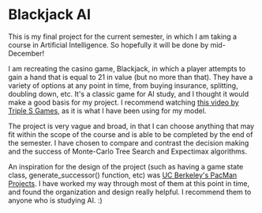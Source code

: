 # Blackjack AI

This is my final project for the current semester, in which I am taking a course in Artificial Intelligence. So hopefully it will be done by mid-December!

I am recreating the casino game, Blackjack, in which a player attempts to gain a hand that is equal to 21 in value (but no more than that). They have a variety of options at any point in time, from buying insurance, splitting, doubling down, etc. It's a classic game for AI study, and I thought it would make a good basis for my project. I recommend watching [this video by Triple S Games](https://www.youtube.com/watch?v=xjqTIzYkGdI&ab_channel=TripleSGames), as it is what I have been using for my model.

The project is very vague and broad, in that I can choose anything that may fit within the scope of the course and is able to be completed by the end of the semester. I have chosen to compare and contrast the decision making and the success of Monte-Carlo Tree Search and Expectimax algorithms. 

An inspiration for the design of the project (such as having a game state class, generate_successor() function, etc) was [UC Berkeley's PacMan Projects](https://inst.eecs.berkeley.edu/~cs188/sp22/projects/). I have worked my way through most of them at this point in time, and found the organization and design really helpful. I recommend them to anyone who is studying AI. :)